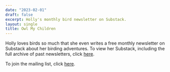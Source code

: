 ```yaml
---
date: "2023-02-01"
draft: false
excerpt: Holly's monthly bird newsletter on Substack.
layout: single
title: Owl My Children
---
```

Holly loves birds so much that she even writes a free monthly newsletter on Substack about her birding adventures. To view her Substack, including the full archive of past newsletters, click [here](https://hollyhilliard.substack.com?utm_source=navbar&utm_medium=web&r=2n5utp). 

To join the mailing list, click [here](https://hollyhilliard.substack.com/about). 

